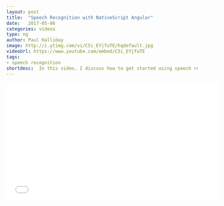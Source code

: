 ```yaml
---
layout: post
title:  "Speech Recognition with NativeScript Angular"
date:   2017-05-06
categories: videos
type: ng
author: Paul Halliday
image: http://i.ytimg.com/vi/C5i_EYjfuTE/hqdefault.jpg
videoUrl: https://www.youtube.com/embed/C5i_EYjfuTE
tags: 
- speech recognition
shortdesc: 	In this video, I discuss how to get started using speech recognition.
---
```

<iframe width="560" height="315" src="{{ page.videoUrl }}" frameborder="0" allowfullscreen></iframe>
